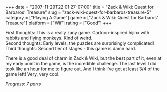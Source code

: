 +++
date = "2007-11-29T22:01:27-07:00"
title = "Zack & Wiki: Quest for Barbaros' Treasure"
slug = "zack-wiki-quest-for-barbaros-treasure-5"
category = ["Playing A Game"]
game = ["Zack &amp; Wiki: Quest for Barbaros' Treasure"]
platform = ["Wii"]
rating = ["Good"]
+++

First thoughts: This is a really zany game.  Cartoon-inspired hijinx with rabbits and flying monkeys.  Kind of weird.  
Second thoughts: Early levels, the puzzles are surprisingly complicated!  
Third thoughts: Second tier of stages - this game is damn hard.

There is a good deal of charm in Zack & Wiki, but the best part of it, even at my early point in the game, is the incredible challenge.  The last level I did took like an hour for me to figure out.  And I think I've got at least 3/4 of the game left!  Very, very cool.

<i>Progress: 7 parts</i>